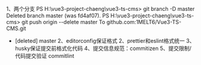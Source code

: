 1、两个分支
PS H:\vue3-project-chaeng\vue3-ts-cms> git branch -D master
Deleted branch master (was fd4af07).
PS H:\vue3-project-chaeng\vue3-ts-cms> git push origin --delete master
To github.com:1MELT6/Vue3-TS-CMS.git

- [deleted] master
2、editorconfig保证格式
2、prettier和eslint格式统一
3、husky保证提交前格式化代码
4、提交信息规范：commitizen
5、提交限制/代码提交验证 commitlint